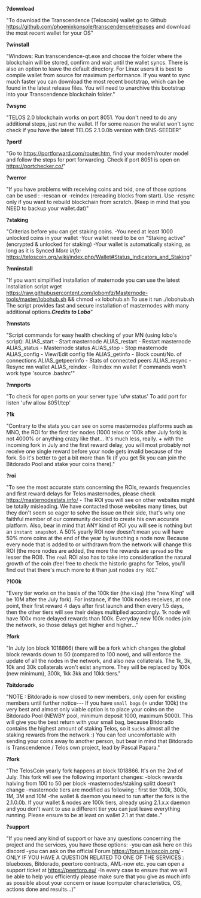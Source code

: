 **?download**

"To download the Transcendence (Teloscoin) wallet go to Github <https://github.com/phoenixkonsole/transcendence/releases> and download the most recent wallet for your OS"

**?winstall**

"Windows: Run transcendence-qt.exe and choose the folder where the blockchain will be stored, confirm and wait until the wallet syncs. There is also an option to leave the default directory.
For Linux users it is best to compile wallet from source for maximum performance.
If you want to sync much faster you can download the most recent bootstrap, which can be found in the latest release files. You will need to unarchive this bootstrap into your Transcendence blockchain folder."

**?wsync**

"TELOS 2.0 blockchain works on port 8051. You don't need to do any additional steps, just run the wallet. If for some reason the wallet won't sync check if you have the latest TELOS 2.1.0.0b version with DNS-SEEDER"

**?portf**

"Go to <https://portforward.com/router.htm>, find your modem/router model and follow the steps for port forwarding.
Check if port 8051 is open on <https://portchecker.co/>"		

**?werror**

"If you have problems with receiving coins and txid, one of those options can be used : -rescan or -reindex (rereading blocks from start). Use -resync only if you want to rebuild blockchain from scratch. (Keep in mind that you NEED to backup your wallet.dat)"

**?staking**

"Criterias before you can get staking coins.
-You need at least 1000 unlocked coins in your wallet
-Your wallet need to be on "Staking active" (encrypted & unlocked for staking)
-Your wallet is automatically staking, as long as it is Synced
*More info:*
<https://teloscoin.org/wiki/index.php/Wallet#Status_Indicators_and_Staking>"

**?mninstall**

"If you want simplified installation of maternode you can use the latest installation script
wget https://raw.githubusercontent.com/lobomfz/Masternode-tools/master/lobohub.sh && chmod +x lobohub.sh
To use it run
./lobohub.sh
The script provides fast and secure installation of masternodes with many additional options.***Credits to Lobo***"

**?mnstats**

"Script commands for easy health checking of your MN (using lobo's script):
ALIAS_start - Start masternode
ALIAS_restart - Restart masternode
ALIAS_status - Masternode status
ALIAS_stop - Stop masternode
ALIAS_config - View/Edit config file
ALIAS_getinfo - Block count/No. of connections
ALIAS_getpeerinfo - Stats of connected peers
ALIAS_resync - Resync mn wallet
ALIAS_reindex - Reindex mn wallet
If commands won't work type 'source .bashrc'"


**?mnports**

"To check for open ports on your server type
'ufw status' To add port for listen
'ufw allow 8051/tcp'

**?1k**

"Contrary to the stats you can see on some masternodes platforms such as MNO, the ROI for the first tier nodes (1000 telos or 100k after July fork) is not 4000%  or anything crazy like that... It's much less, really. + with the incoming fork in July and the first reward delay, you will most probably not receive one single reward before your node gets invalid because of the fork. So it's better to get a bit more than 1k (if you get 5k you can join the Bitdorado Pool and stake your coins there)."

**?roi**

"To see the most accurate stats concerning the ROIs, rewards frequencies and first reward delays for Telos masternodes, please check <https://masternodestats.info/> - The ROI you will see on other websites might be totally misleading. We have contacted those websites many times, but they don't seem so eager to solve the issue on their side, that's why one faithful member of our community decided to create his own accurate platform. Also, bear in mind that ANY kind of ROI you will see is nothing but an `instant snapshot`. A 50% yearly ROI now doesn't mean you will have 50% more coins at the end of the year by launching a node now. Because every node that is added to or withdrawn from the network will change this ROI (the more nodes are added, the more the rewards are `spread` so the lesser the ROI). The `real` ROI also has to take into consideration the natural growth of the coin (feel free to check the historic graphs for Telos, you'll find out that there's much more to it than just nodes `dry ROI`."

**?100k**

"Every tier works on the basis of the 100k tier (the `King`) (the "new King" will be 10M after the July fork). For instance, if the 100k nodes receives, at one point, their first reward 4 days after first launch and then every 1.5 days, then the other tiers will see their delays multiplied accordingly. 1k node will have 100x more delayed rewards than 100k. Everyday new 100k nodes join the network, so those delays get higher and higher..."

**?fork**

"In July (on block 1018866) there will be a fork which changes the global block rewards down to 50 (compared to 100 now), and will enforce the update of all the nodes in the network, and also new collaterals. The 1k, 3k, 10k and 30k collaterals won't exist anymore. They will be replaced by 100k (new minimum), 300k, 1kk 3kk and 10kk tiers."	

**?bitdorado**

"NOTE : Bitdorado is now closed to new members, only open for existing members until further notice---
If you have `small bags` (= under 100k) the very best and almost only viable option is to place your coins on the Bitdorado Pool (NEWBY pool, minimum deposit 1000, maximum 5000). This will give you the best return with your small bag, because Bitdorado contains the highest amount of staking Telos, so it `sucks` almost all the staking rewards from the network :) You can feel uncomfortable with sending your coins away to another person, but bear in mind that Bitdorado is Transcendence / Telos own project, lead by Pascal Papara."

**?fork**

"The TelosCoin yearly fork happens at block 1018866. It's on the 2nd of July. This fork will see the following important changes:
-block rewards halving from 100 to 50 per block
-masternodes/staking splitt doesn't change
-masternode tiers are modified as following : first tier 100k, 300k, 1M, 3M and 10M
-the wallet & daemon you need to run after the fork is the 2.1.0.0b. If your wallet & nodes are 100k tiers, already using 2.1.x.x daemon and you don't want to use a different tier you can just leave everything running.
Please ensure to be at least on wallet 2.1 at that date.."

**?support**

"If you need any kind of support or have any questions concerning the project and the services, you have those options:
-you can ask here on this discord
-you can ask on the official Forum https://forum.teloscoin.org/
-ONLY IF YOU HAVE A QUESTION RELATED TO ONE OF THE SERVICES : blueboxes, Bitdorado, peertoro contracts, AML-now etc. you can open a support ticket at https://peertoro.eu/
-In every case to ensure that we will be able to help you efficiently please make sure that you give as much info as possible about your concern or issue (computer characteristics, OS, actions done and results...)"
